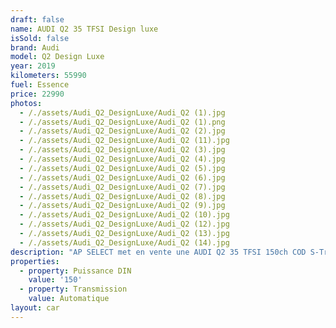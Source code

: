 ```yaml
---
draft: false
name: AUDI Q2 35 TFSI Design luxe
isSold: false
brand: Audi
model: Q2 Design Luxe
year: 2019
kilometers: 55990
fuel: Essence
price: 22990
photos:
  - /./assets/Audi_Q2_DesignLuxe/Audi_Q2 (1).jpg
  - /./assets/Audi_Q2_DesignLuxe/Audi_Q2 (1).png
  - /./assets/Audi_Q2_DesignLuxe/Audi_Q2 (2).jpg
  - /./assets/Audi_Q2_DesignLuxe/Audi_Q2 (11).jpg
  - /./assets/Audi_Q2_DesignLuxe/Audi_Q2 (3).jpg
  - /./assets/Audi_Q2_DesignLuxe/Audi_Q2 (4).jpg
  - /./assets/Audi_Q2_DesignLuxe/Audi_Q2 (5).jpg
  - /./assets/Audi_Q2_DesignLuxe/Audi_Q2 (6).jpg
  - /./assets/Audi_Q2_DesignLuxe/Audi_Q2 (7).jpg
  - /./assets/Audi_Q2_DesignLuxe/Audi_Q2 (8).jpg
  - /./assets/Audi_Q2_DesignLuxe/Audi_Q2 (9).jpg
  - /./assets/Audi_Q2_DesignLuxe/Audi_Q2 (10).jpg
  - /./assets/Audi_Q2_DesignLuxe/Audi_Q2 (12).jpg
  - /./assets/Audi_Q2_DesignLuxe/Audi_Q2 (13).jpg
  - /./assets/Audi_Q2_DesignLuxe/Audi_Q2 (14).jpg
description: "AP SELECT met en vente une AUDI Q2 35 TFSI 150ch COD S-Tronic 7 finition Design Luxe.\n\nModèle du 01/2019 avec 55900km.\n\nCouleur blanc glacier, slide gris titane, intérieur sport cuir noir\n\nVéhicule origine France \U0001F1EB\U0001F1F7 de première main.\n\nVendu avec une garantie complète 6 mois.\n\nEntretiens et historique complet Audi Lyon.\n\nLes pneus et freins sont en très bon état.\n4 pneus hivers disponible.\n\nÉquipements et options :\n- Boîte S-Tronic 7\n- Intérieur cuir Sport\n- Pack éclairage ambiance intérieur\n- Coffre électrique\n- MMI multimédia\n- Sièges sport en cuir\n- Sièges chauffants\n- GPS 3D Europe\n- Lane Assist\n- Front Assist\n- Pack intérieur gris alu\n- Jantes sport 18 pouces originales\n- Phares Bi Xénon directionnels\n- Feux de jour à LED\n- Controle automatique des feux de route ALS\n- Parc distance contrôle PDC avant / arrière\n- Caméra de recul\n- Keyless Ouverture / fermeture sans clés\n- Démarrage sans clés\n- Connexion Ipod et USB\n- Volant sport multifonctions\n- Affichage multifonctions plus\n- Climatisation bi zone\n- Éclairage et essuie-glaces automatique\n- Rétroviseurs rabattable électriquement et chauffants\n- Rétroviseurs int / ext Electrochrome\n- Bluetooth\n- Éclairage d ambiance\n\n\nDisponible et visible sur RDV pour acheteur sérieux.\n\nPossibilité d'une garantie 3, 6 ou 12 mois en supplément.\n\nRéalisation des démarches d'immatriculation.\n\nAP SELECT c'est des solutions de courtage et conciergerie sur mesure pour profiter librement de sa passion et de son patrimoine.\n\nPrenez le volant, AP SELECT s'occupe du reste."
properties:
  - property: Puissance DIN
    value: '150'
  - property: Transmission
    value: Automatique
layout: car
---
```


